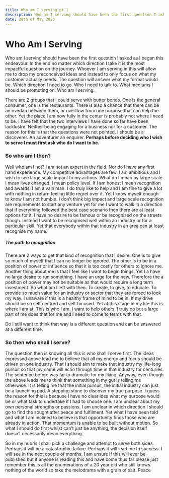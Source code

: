 ```yaml
---
title: Who am I serving pt.1
description: Who am I serving should have been the first question I asked as I began this endeavour. In the end no matter which direction I take it is the most impactful question on the journey. Whoever I am serving in this will allow me to drop my preconceived ideas and instead to only focus on what my customer actually needs. The question will answer what my format would be. Which direction I need to go. Who I need to talk to. What mediums I should be promoting on. Who am I serving.
date: 28th of May 2020
---
```



# Who Am I Serving
Who am I serving should have been the first question I asked as I began this endeavour. In the end no matter which direction I take it is the most impactful question on the journey. Whoever I am serving in this will allow me to drop my preconceived ideas and instead to only focus on what my customer actually needs. The question will answer what my format would be. Which direction I need to go. Who I need to talk to. What mediums I should be promoting on. Who am I serving.


There are 2 groups that I could serve with butter bonds. One is the general consumer, one is the restaurants. There is also a chance that there can be an overlap between them, or overflow from one purpose that can help the other. Yet the place I am now fully in the center is probably not where I need to be. I have felt that the two interviews I have done so far have been lacklustre. Neither being engaging for a business nor for a customer. The reason for this is that the questions were not pointed. I should be a discoverer. An adventurer an enquirer. __Perhaps before deciding who I wish to serve I must first ask who do I want to be.__


### So who am I then?
Well who am I not? I am not an expert in the field. Nor do I have any first hand experience. My competitive advantages are few. I am ambitious and I wish to see large scale impact  to my actions. What do I mean by large scale. I mean lives changed. I mean policy level. If I am honest I mean recognition and awards. I am a vain man. I do truly like to help and I am fine to give a lot with nothing in return feeling little regret over it. Yet I know myself enough to know I am not humble. I don’t think big impact and large scale recognition are requirements to start any venture yet for me I want to walk in a direction that if everything followed the best case scenario then there are at least options for it. I have no desire to be famous or be recognised on the streets though. Instead I want to be recognised well within an industry or for a particular skill. Yet that everybody within that industry in an area can at least recognise my name. 


##### The path to recognition
There are 2 ways to get that kind of recognition that I desire. One is to give so much of myself that I can no longer be ignored. The other is to be in a position of power or influence so that it is too costly for others to ignore me. Another thing about me is that I feel like I want to begin things. Yet I a have no large desire to run something. I have an urge for the new. Therefore the a position of power may not be suitable as that would require a long term investment. So what am I left with then. To create, to give, to educate. To provide so much value for an industry or sector that they are forced to look my way. I unaware if this is a healthy frame of mind to be in. If my drive should be so self centred and self focused. Yet at this stage in my life this is where I am at. This is who I am. I want to help others, I truly do but a large part of me does that for me and I need to come to terms with that.


Do I still want to think that way is a different question and can be answered at a different time.


### So then who shall I serve?
The question then is knowing all this is who shall I serve first. The ideas expressed above lead me to believe that all my energy and focus should be driven on one industry. That I should aim to make that industry my life-long pursuit so that my name will echo through time in that industry for centuries. The sentence before was far to dramatic for my liking. Anyway, even though the above leads me to think that something in my gut is telling me otherwise. It is telling me that the initial pursuit, the initial industry can just be a launching pad. A stepping stone to discover my true purpose. I guess the reason for this is because I have no clear idea what my purpose would be or what task to undertake if I had to choose one. I am unclear about my own personal strengths or passions. I am unclear in which direction I should go to find the sought after peace and fulfilment. Yet what I have been told and what I am inclined to believe is that opportunity finds those who are already in action. That momentum is unable to be built without motion. So what I should do first whilst can’t just be anything, the decision itself doesn’t necessarily mean everything.


So in my hubris I shall pick a challenge and attempt to serve both sides. Perhaps it will be a catastrophic failure. Perhaps it will lead me to success. I will see in the next couple of months. I am unsure if this will ever be published but if anyone is reading this and have come thus far please just remember this is all the enumerations of a 20 year old who still knows nothing of the world so take the melodrama with a grain of salt. Peace

